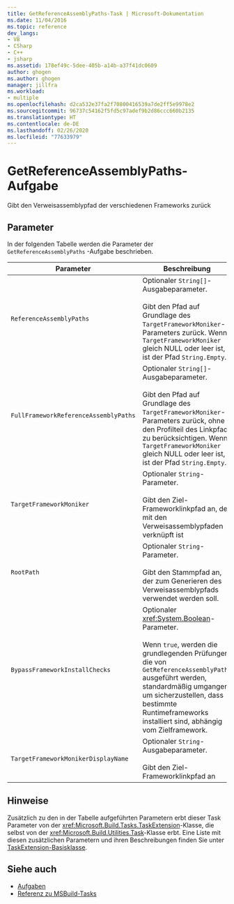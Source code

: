 ```yaml
---
title: GetReferenceAssemblyPaths-Task | Microsoft-Dokumentation
ms.date: 11/04/2016
ms.topic: reference
dev_langs:
- VB
- CSharp
- C++
- jsharp
ms.assetid: 178ef49c-5dee-405b-a14b-a37f41dc0609
author: ghogen
ms.author: ghogen
manager: jillfra
ms.workload:
- multiple
ms.openlocfilehash: d2ca532e37fa2f70800416539a7de2ff5e9978e2
ms.sourcegitcommit: 96737c54162f5fd5c97adef9b2d86ccc660b2135
ms.translationtype: HT
ms.contentlocale: de-DE
ms.lasthandoff: 02/26/2020
ms.locfileid: "77633979"
---
```

# <a name="getreferenceassemblypaths-task"></a>GetReferenceAssemblyPaths-Aufgabe

Gibt den Verweisassemblypfad der verschiedenen Frameworks zurück

## <a name="parameters"></a>Parameter

 In der folgenden Tabelle werden die Parameter der `GetReferenceAssemblyPaths` -Aufgabe beschrieben.

|Parameter|Beschreibung|
|---------------|-----------------|
|`ReferenceAssemblyPaths`|Optionaler `String[]`-Ausgabeparameter.<br /><br /> Gibt den Pfad auf Grundlage des `TargetFrameworkMoniker`-Parameters zurück. Wenn `TargetFrameworkMoniker` gleich NULL oder leer ist, ist der Pfad `String.Empty`.|
|`FullFrameworkReferenceAssemblyPaths`|Optionaler `String[]`-Ausgabeparameter.<br /><br /> Gibt den Pfad auf Grundlage des `TargetFrameworkMoniker`-Parameters zurück, ohne den Profilteil des Linkpfads zu berücksichtigen. Wenn `TargetFrameworkMoniker` gleich NULL oder leer ist, ist der Pfad `String.Empty`.|
|`TargetFrameworkMoniker`|Optionaler `String`-Parameter.<br /><br /> Gibt den Ziel-Frameworklinkpfad an, der mit den Verweisassemblypfaden verknüpft ist|
|`RootPath`|Optionaler `String`-Parameter.<br /><br /> Gibt den Stammpfad an, der zum Generieren des Verweisassemblypfads verwendet werden soll.|
|`BypassFrameworkInstallChecks`|Optionaler <xref:System.Boolean>-Parameter.<br /><br /> Wenn `true`, werden die grundlegenden Prüfungen, die von `GetReferenceAssemblyPaths` ausgeführt werden, standardmäßig umgangen, um sicherzustellen, dass bestimmte Runtimeframeworks installiert sind, abhängig vom Zielframework.|
|`TargetFrameworkMonikerDisplayName`|Optionaler `String`-Ausgabeparameter.<br /><br /> Gibt den Ziel-Frameworklinkpfad an|

## <a name="remarks"></a>Hinweise

 Zusätzlich zu den in der Tabelle aufgeführten Parametern erbt dieser Task Parameter von der <xref:Microsoft.Build.Tasks.TaskExtension>-Klasse, die selbst von der <xref:Microsoft.Build.Utilities.Task>-Klasse erbt. Eine Liste mit diesen zusätzlichen Parametern und ihren Beschreibungen finden Sie unter [TaskExtension-Basisklasse](../msbuild/taskextension-base-class.md).

## <a name="see-also"></a>Siehe auch

- [Aufgaben](../msbuild/msbuild-tasks.md)
- [Referenz zu MSBuild-Tasks](../msbuild/msbuild-task-reference.md)